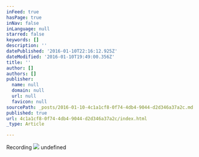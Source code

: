 ```yaml
---
inFeed: true
hasPage: true
inNav: false
inLanguage: null
starred: false
keywords: []
description: ''
datePublished: '2016-01-10T22:16:12.925Z'
dateModified: '2016-01-10T19:49:00.356Z'
title: ''
author: []
authors: []
publisher:
  name: null
  domain: null
  url: null
  favicon: null
sourcePath: _posts/2016-01-10-4c1a1cf8-0f74-4db4-9044-d2d346a37a2c.md
published: true
url: 4c1a1cf8-0f74-4db4-9044-d2d346a37a2c/index.html
_type: Article

---
```

Recording
![](https://the-grid-user-content.s3-us-west-2.amazonaws.com/f460f442-a83d-4e81-9aa6-2cddc677ca9d.JPG)
undefined